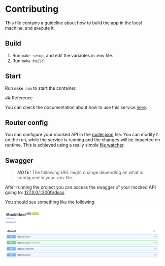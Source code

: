 # Contributing

This file contains a guideline about how to build the app in the local machine, and execute it.

## Build

1) Run `make setup`, and edit the variables in .env file.
2) Run `make build`.

## Start

Run `make run` to start the container.

## Reference

You can check the documentation about how to use this service [here](https://docs.agustinvazquez.me/mockitfast).

## Router config
You can configure your mocked API in the [router.json](../example/router.json) file.
You can modify it on the run, while the service is running and the changes will be impacted on runtime. This is achieved using a really simple [file watcher](../src/watcher.py).

## Swagger

> **_NOTE:_**  The following URL might change depending on what is configured in your .env file.

After running the project you can access the swagger of your mocked API going to: [127.0.0.1:3000/docs](http://127.0.0.1:3000/docs).

You should see something like the following:

![alt text](./img/swagger.png)

